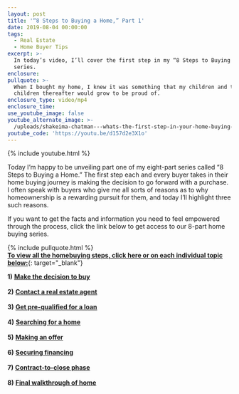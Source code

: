 ```yaml
---
layout: post
title: '“8 Steps to Buying a Home,” Part 1'
date: 2019-08-04 00:00:00
tags:
  - Real Estate
  - Home Buyer Tips
excerpt: >-
  In today’s video, I’ll cover the first step in my “8 Steps to Buying a Home”
  series.
enclosure:
pullquote: >-
  When I bought my home, I knew it was something that my children and their
  children thereafter would grow to be proud of.
enclosure_type: video/mp4
enclosure_time:
use_youtube_image: false
youtube_alternate_image: >-
  /uploads/shakeima-chatman---whats-the-first-step-in-your-home-buying-journey-youtube.jpg
youtube_code: 'https://youtu.be/d157d2e3X1o'
---
```


{% include youtube.html %}

Today I’m happy to be unveiling part one of my eight-part series called “8 Steps to Buying a Home.” The first step each and every buyer takes in their home buying journey is making the decision to go forward with a purchase. I often speak with buyers who give me all sorts of reasons as to why homeownership is a rewarding pursuit for them, and today I’ll highlight three such reasons.

If you want to get the facts and information you need to feel empowered through the process, click the link below to get access to our 8-part home buying series.

{% include pullquote.html %}<br>[**To view all the homebuying steps, click here or on each individual topic below:**](https://www.youtube.com/playlist?list=PLZf8TvU1OUVhp2nGorkIVGfjNQ7pt8QuO){: target="_blank"}

**1)** <u><strong><a target="_blank" href="https://youtu.be/d157d2e3X1o">Make the decision to buy</a></strong></u><br><br>**2)** <u><strong><a target="_blank" href="https://youtu.be/yf6uqCqW1pk">Contact a real estate agent</a></strong></u><br><br>**3)** <u><a target="_blank" href="https://youtu.be/39Sk6by72-0"><strong>Get pre-qualified for a loan</strong></a></u><br><br>**4)** <u><strong><a target="_blank" href="https://youtu.be/qRxokelDSls">Searching for a home</a></strong></u><br><br>**5)** <u><strong><a target="_blank" href="https://youtu.be/9EZDxKf4Jow">Making an offer</a></strong></u><br><br>**6)** <u><strong><a target="_blank" href="https://youtu.be/jlDpZLypJL0">Securing financing</a></strong></u>&nbsp;<br><br>**7)** <u><strong><a target="_blank" href="https://youtu.be/tFkohL6MCoY">Contract-to-close phase</a></strong></u><br><br>**8)** <u><a target="_blank" href="https://youtu.be/atFJ8Yniuek"><strong>Final walkthrough of home</strong></a></u>